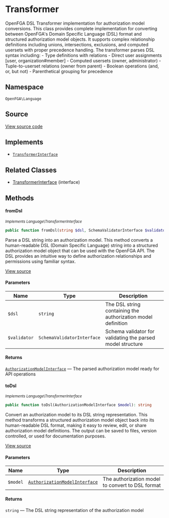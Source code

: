 # Transformer

OpenFGA DSL Transformer implementation for authorization model conversions. This class provides complete implementation for converting between OpenFGA&#039;s Domain Specific Language (DSL) format and structured authorization model objects. It supports complex relationship definitions including unions, intersections, exclusions, and computed usersets with proper precedence handling. The transformer parses DSL syntax including: - Type definitions with relations - Direct user assignments [user, organization#member] - Computed usersets (owner, administrator) - Tuple-to-userset relations (owner from parent) - Boolean operations (and, or, but not) - Parenthetical grouping for precedence

## Namespace

`OpenFGA\Language`

## Source

[View source code](https://github.com/evansims/openfga-php/blob/main/src/Language/Transformer.php)

## Implements

* [`TransformerInterface`](TransformerInterface.md)

## Related Classes

* [TransformerInterface](Language/TransformerInterface.md) (interface)

## Methods

#### fromDsl

*<small>Implements Language\TransformerInterface</small>*

```php
public function fromDsl(string $dsl, SchemaValidatorInterface $validator): AuthorizationModelInterface

```

Parse a DSL string into an authorization model. This method converts a human-readable DSL (Domain Specific Language) string into a structured authorization model object that can be used with the OpenFGA API. The DSL provides an intuitive way to define authorization relationships and permissions using familiar syntax.

[View source](https://github.com/evansims/openfga-php/blob/main/src/Language/TransformerInterface.php#L44)

#### Parameters

| Name         | Type                       | Description                                                  |
| ------------ | -------------------------- | ------------------------------------------------------------ |
| `$dsl`       | `string`                   | The DSL string containing the authorization model definition |
| `$validator` | `SchemaValidatorInterface` | Schema validator for validating the parsed model structure   |

#### Returns

[`AuthorizationModelInterface`](Models/AuthorizationModelInterface.md) — The parsed authorization model ready for API operations

#### toDsl

*<small>Implements Language\TransformerInterface</small>*

```php
public function toDsl(AuthorizationModelInterface $model): string

```

Convert an authorization model to its DSL string representation. This method transforms a structured authorization model object back into its human-readable DSL format, making it easy to review, edit, or share authorization model definitions. The output can be saved to files, version controlled, or used for documentation purposes.

[View source](https://github.com/evansims/openfga-php/blob/main/src/Language/TransformerInterface.php#L59)

#### Parameters

| Name     | Type                                                                   | Description                                      |
| -------- | ---------------------------------------------------------------------- | ------------------------------------------------ |
| `$model` | [`AuthorizationModelInterface`](Models/AuthorizationModelInterface.md) | The authorization model to convert to DSL format |

#### Returns

`string` — The DSL string representation of the authorization model
